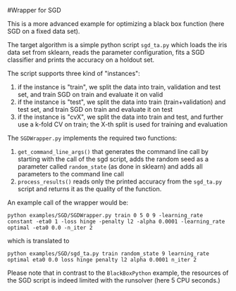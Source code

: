 #Wrapper for SGD

This is a more advanced example for optimizing a black box function (here SGD on a fixed data set).

The target algorithm is a simple python script `sgd_ta.py` which loads the iris data set from sklearn, reads the parameter configuration, fits a SGD classifier and prints the accuracy on a holdout set.

The script supports three kind of "instances":

  1. if the instance is "train", we split the data into train, validation and test set, and train SGD on train and evaluate it on valid
  2. if the instance is "test", we split the data into train (train+validation) and test set, and train SGD on train and evaluate it on test
  3. if the instance is "cvX", we split the data into train and test, and further use a k-fold CV on train; the X-th split is used for training and evaluation   

The `SGDWrapper.py` implements the required two functions:

  1. `get_command_line_args()` that generates the command line call by starting with the call of the sgd script, adds the random seed as a parameter called `random_state` (as done in sklearn) and adds all parameters to the command line call
  1. `process_results()` reads only the printed accuracy from the `sgd_ta.py` script and returns it as the quality of the function.
  
An example call of the wrapper would be:

`python examples/SGD/SGDWrapper.py train 0 5 0 9 -learning_rate constant -eta0 1 -loss hinge -penalty l2 -alpha 0.0001 -learning_rate optimal -eta0 0.0 -n_iter 2`

which is translated to 

`python examples/SGD/sgd_ta.py train random_state 9 learning_rate optimal eta0 0.0 loss hinge penalty l2 alpha 0.0001 n_iter 2`

Please note that in contrast to the `BlackBoxPython` example, the resources of the SGD script is indeed limited with the runsolver (here 5 CPU seconds.)


  